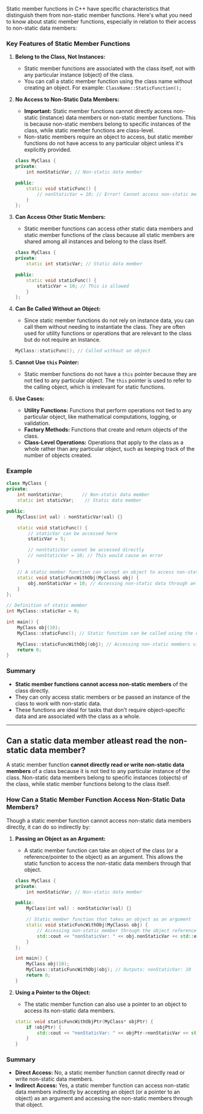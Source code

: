 Static member functions in C++ have specific characteristics that distinguish them from non-static member functions. Here's what you need to know about static member functions, especially in relation to their access to non-static data members:

### Key Features of Static Member Functions

1. **Belong to the Class, Not Instances:**
   - Static member functions are associated with the class itself, not with any particular instance (object) of the class.
   - You can call a static member function using the class name without creating an object. For example: `ClassName::StaticFunction();`

2. **No Access to Non-Static Data Members:**
   - **Important:** Static member functions cannot directly access non-static (instance) data members or non-static member functions. This is because non-static members belong to specific instances of the class, while static member functions are class-level.
   - Non-static members require an object to access, but static member functions do not have access to any particular object unless it's explicitly provided.

   ```cpp
   class MyClass {
   private:
       int nonStaticVar; // Non-static data member

   public:
       static void staticFunc() {
           // nonStaticVar = 10; // Error! Cannot access non-static member directly
       }
   };
   ```

3. **Can Access Other Static Members:**
   - Static member functions can access other static data members and static member functions of the class because all static members are shared among all instances and belong to the class itself.

   ```cpp
   class MyClass {
   private:
       static int staticVar; // Static data member

   public:
       static void staticFunc() {
           staticVar = 10; // This is allowed
       }
   };
   ```

4. **Can Be Called Without an Object:**
   - Since static member functions do not rely on instance data, you can call them without needing to instantiate the class. They are often used for utility functions or operations that are relevant to the class but do not require an instance.

   ```cpp
   MyClass::staticFunc(); // Called without an object
   ```

5. **Cannot Use `this` Pointer:**
   - Static member functions do not have a `this` pointer because they are not tied to any particular object. The `this` pointer is used to refer to the calling object, which is irrelevant for static functions.

6. **Use Cases:**
   - **Utility Functions:** Functions that perform operations not tied to any particular object, like mathematical computations, logging, or validation.
   - **Factory Methods:** Functions that create and return objects of the class.
   - **Class-Level Operations:** Operations that apply to the class as a whole rather than any particular object, such as keeping track of the number of objects created.

### Example

```cpp
class MyClass {
private:
    int nonStaticVar;       // Non-static data member
    static int staticVar;    // Static data member

public:
    MyClass(int val) : nonStaticVar(val) {}

    static void staticFunc() {
        // staticVar can be accessed here
        staticVar = 5;

        // nonStaticVar cannot be accessed directly
        // nonStaticVar = 10; // This would cause an error
    }

    // A static member function can accept an object to access non-static data
    static void staticFuncWithObj(MyClass& obj) {
        obj.nonStaticVar = 10; // Accessing non-static data through an object reference
    }
};

// Definition of static member
int MyClass::staticVar = 0;

int main() {
    MyClass obj(10);
    MyClass::staticFunc(); // Static function can be called using the class name

    MyClass::staticFuncWithObj(obj); // Accessing non-static members via object
    return 0;
}
```

### Summary

- **Static member functions cannot access non-static members** of the class directly.
- They can only access static members or be passed an instance of the class to work with non-static data.
- These functions are ideal for tasks that don't require object-specific data and are associated with the class as a whole.

---

## Can a static data member atleast read the non-static data member?

A static member function **cannot directly read or write non-static data members** of a class because it is not tied to any particular instance of the class. Non-static data members belong to specific instances (objects) of the class, while static member functions belong to the class itself.

### How Can a Static Member Function Access Non-Static Data Members?

Though a static member function cannot access non-static data members directly, it can do so indirectly by:

1. **Passing an Object as an Argument:**
   - A static member function can take an object of the class (or a reference/pointer to the object) as an argument. This allows the static function to access the non-static data members through that object.

   ```cpp
   class MyClass {
   private:
       int nonStaticVar; // Non-static data member

   public:
       MyClass(int val) : nonStaticVar(val) {}

       // Static member function that takes an object as an argument
       static void staticFuncWithObj(MyClass& obj) {
           // Accessing non-static member through the object reference
           std::cout << "nonStaticVar: " << obj.nonStaticVar << std::endl;
       }
   };

   int main() {
       MyClass obj(10);
       MyClass::staticFuncWithObj(obj); // Outputs: nonStaticVar: 10
       return 0;
   }
   ```

2. **Using a Pointer to the Object:**
   - The static member function can also use a pointer to an object to access its non-static data members.

   ```cpp
   static void staticFuncWithObjPtr(MyClass* objPtr) {
       if (objPtr) {
           std::cout << "nonStaticVar: " << objPtr->nonStaticVar << std::endl;
       }
   }
   ```

### Summary

- **Direct Access:** No, a static member function cannot directly read or write non-static data members.
- **Indirect Access:** Yes, a static member function can access non-static data members indirectly by accepting an object (or a pointer to an object) as an argument and accessing the non-static members through that object.
